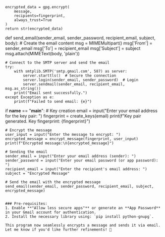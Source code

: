 
    encrypted_data = gpg.encrypt(
        message,
        recipients=fingerprint,
        always_trust=True
    )
    return str(encrypted_data)

def send_email(sender_email, sender_password, recipient_email, subject, body):
    # Create the email content
    msg = MIMEMultipart()
    msg['From'] = sender_email
    msg['To'] = recipient_email
    msg['Subject'] = subject
    msg.attach(MIMEText(body, 'plain'))
    
    # Connect to the SMTP server and send the email
    try:
        with smtplib.SMTP('smtp.gmail.com', 587) as server:
            server.starttls()  # Secure the connection
            server.login(sender_email, sender_password)  # Login
            server.sendmail(sender_email, recipient_email, msg.as_string())
        print("Email sent successfully.")
    except Exception as e:
        print(f"Failed to send email: {e}")

if __name__ == "__main__":
    # Key creation
    email = input("Enter your email address for the key pair: ")
    fingerprint = create_keys(email)
    print(f"Key pair generated. Key fingerprint: {fingerprint}")
    
    # Encrypt the message
    user_input = input("Enter the message to encrypt: ")
    encrypted_message = encrypt_message(fingerprint, user_input)
    print(f"Encrypted message:\n{encrypted_message}")
    
    # Sending the email
    sender_email = input("Enter your email address (sender): ")
    sender_password = input("Enter your email password (or app password): ")
    recipient_email = input("Enter the recipient's email address: ")
    subject = "Encrypted Message"
    
    # Send the email with the encrypted message
    send_email(sender_email, sender_password, recipient_email, subject, encrypted_message)
```

### Pre-requisites:
1. Enable **"Allow less secure apps"** or generate an **App Password** in your Gmail account for authentication.
2. Install the necessary library using: `pip install python-gnupg`.

This program now seamlessly encrypts a message and sends it via email. Let me know if you'd like further refinements! 🚀
